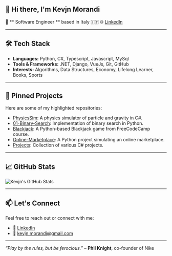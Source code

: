 ## 👋 Hi there, I'm Kevjn Morandi

🎯 ** Software Engineer ** based in Italy 🇮🇹
🌐 [LinkedIn](https://www.linkedin.com/in/kevjn-morandi-924110215/)

---

## 🛠️ Tech Stack

- **Languages:** Python, C#, Typescript, Javascript, MySql
- **Tools & Frameworks:** .NET, Django, VueJs, Git, GitHub
- **Interests:** Algorithms, Data Structures, Economy, Lifelong Learner, Books, Sports

---

## 📌 Pinned Projects

Here are some of my highlighted repositories:

- [PhysicsSim](https://github.com/morandi-kevjn/PhysicsSim): A physics simulator of particle and gravity in C#.
- [01-Binary-Search](https://github.com/morandi-kevjn/01-Binary-Search): Implementation of binary search in Python.
- [Blackjack](https://github.com/morandi-kevjn/Blackjack): A Python-based Blackjack game from FreeCodeCamp course.
- [Online-Marketplace](https://github.com/morandi-kevjn/Online-Marketplace): A Python project simulating an online marketplace.
- [Projects](https://github.com/morandi-kevjn/Projects): Collection of various C# projects.

---

## 📈 GitHub Stats

![Kevjn's GitHub Stats](https://github-readme-stats.vercel.app/api?username=morandi-kevjn&show_icons=true&theme=default)

---

## 📫 Let's Connect

Feel free to reach out or connect with me:

- 💼 [LinkedIn](https://www.linkedin.com/in/kevjn-morandi-924110215/)
- 📧 kevjn.morandi@gmail.com

---

*“Play by the rules, but be ferocious.”* – **Phil Knight**, co-founder of Nike
